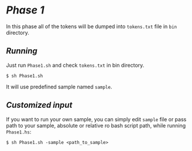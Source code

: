 # ***Phase 1***
In this phase all of the tokens will be dumped into `tokens.txt` file in `bin` directory.

## ***Running***
Just run `Phase1.sh` and check `tokens.txt` in bin directory.

```
$ sh Phase1.sh 
```
It will use predefined sample named `sample`.

## ***Customized input***
If you want to run your own sample, you can simply edit `sample` file or pass path to your sample, absolute or relative ro bash script path, while running `Phase1.hs`:

```
$ sh Phase1.sh -sample <path_to_sample>
```
